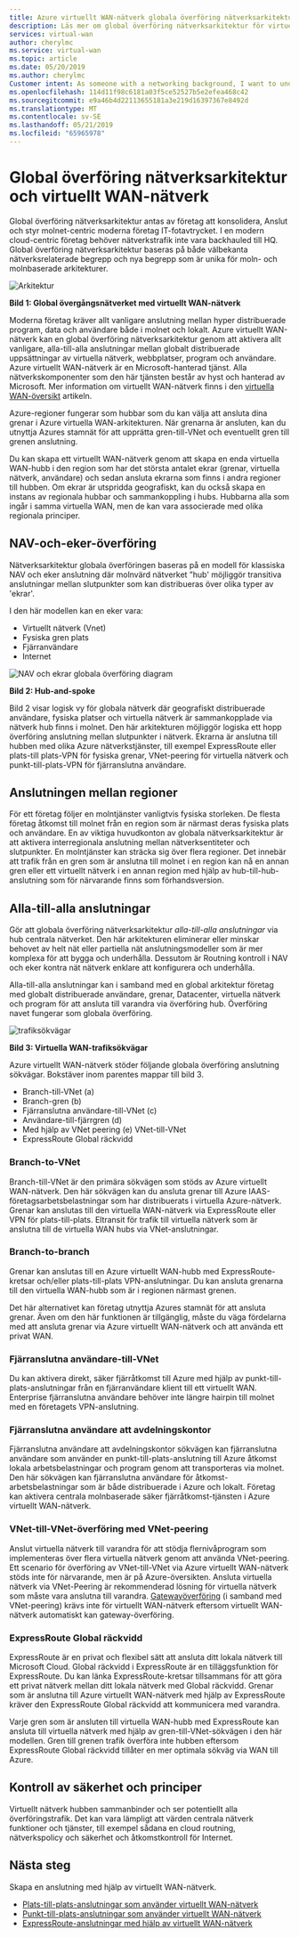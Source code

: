 ```yaml
---
title: Azure virtuellt WAN-nätverk globala överföring nätverksarkitektur | Microsoft Docs
description: Läs mer om global överföring nätverksarkitektur för virtuellt WAN-nätverk
services: virtual-wan
author: cherylmc
ms.service: virtual-wan
ms.topic: article
ms.date: 05/20/2019
ms.author: cherylmc
Customer intent: As someone with a networking background, I want to understand global transit network architecture as it relates to Virtual WAN.
ms.openlocfilehash: 114d11f98c6181a03f5ce52527b5e2efea468c42
ms.sourcegitcommit: e9a46b4d22113655181a3e219d16397367e8492d
ms.translationtype: MT
ms.contentlocale: sv-SE
ms.lasthandoff: 05/21/2019
ms.locfileid: "65965978"
---
```

# <a name="global-transit-network-architecture-and-virtual-wan"></a>Global överföring nätverksarkitektur och virtuellt WAN-nätverk

Global överföring nätverksarkitektur antas av företag att konsolidera, Anslut och styr molnet-centric moderna företag IT-fotavtrycket. I en modern cloud-centric företag behöver nätverkstrafik inte vara backhauled till HQ. Global överföring nätverksarkitektur baseras på både välbekanta nätverksrelaterade begrepp och nya begrepp som är unika för moln- och molnbaserade arkitekturer.

![Arkitektur](./media/virtual-wan-global-transit-network-architecture/architecture2.png)

**Bild 1: Global övergångsnätverket med virtuellt WAN-nätverk**

Moderna företag kräver allt vanligare anslutning mellan hyper distribuerade program, data och användare både i molnet och lokalt. Azure virtuellt WAN-nätverk kan en global överföring nätverksarkitektur genom att aktivera allt vanligare, alla-till-alla anslutningar mellan globalt distribuerade uppsättningar av virtuella nätverk, webbplatser, program och användare. Azure virtuellt WAN-nätverk är en Microsoft-hanterad tjänst. Alla nätverkskomponenter som den här tjänsten består av hyst och hanterad av Microsoft. Mer information om virtuellt WAN-nätverk finns i den [virtuella WAN-översikt](virtual-wan-about.md) artikeln.

Azure-regioner fungerar som hubbar som du kan välja att ansluta dina grenar i Azure virtuella WAN-arkitekturen. När grenarna är ansluten, kan du utnyttja Azures stamnät för att upprätta gren-till-VNet och eventuellt gren till grenen anslutning.

Du kan skapa ett virtuellt WAN-nätverk genom att skapa en enda virtuella WAN-hubb i den region som har det största antalet ekrar (grenar, virtuella nätverk, användare) och sedan ansluta ekrarna som finns i andra regioner till hubben. Om ekrar är utspridda geografiskt, kan du också skapa en instans av regionala hubbar och sammankoppling i hubs. Hubbarna alla som ingår i samma virtuella WAN, men de kan vara associerade med olika regionala principer.

## <a name="hub"></a>NAV-och-eker-överföring

Nätverksarkitektur globala överföringen baseras på en modell för klassiska NAV och eker anslutning där molnvärd nätverket ”hub' möjliggör transitiva anslutningar mellan slutpunkter som kan distribueras över olika typer av 'ekrar'.
  
I den här modellen kan en eker vara:

* Virtuellt nätverk (Vnet)
* Fysiska gren plats
* Fjärranvändare
* Internet

![NAV och ekrar globala överföring diagram](./media/virtual-wan-global-transit-network-architecture/architecture.png)

**Bild 2: Hub-and-spoke**

Bild 2 visar logisk vy för globala nätverk där geografiskt distribuerade användare, fysiska platser och virtuella nätverk är sammankopplade via nätverk hub finns i molnet. Den här arkitekturen möjliggör logiska ett hopp överföring anslutning mellan slutpunkter i nätverk. Ekrarna är anslutna till hubben med olika Azure nätverkstjänster, till exempel ExpressRoute eller plats-till plats-VPN för fysiska grenar, VNet-peering för virtuella nätverk och punkt-till-plats-VPN för fjärranslutna användare.

## <a name="crossregion"></a>Anslutningen mellan regioner

För ett företag följer en molntjänster vanligtvis fysiska storleken. De flesta företag åtkomst till molnet från en region som är närmast deras fysiska plats och användare. En av viktiga huvudkonton av globala nätverksarkitektur är att aktivera interregionala anslutning mellan nätverksentiteter och slutpunkter. En molntjänster kan sträcka sig över flera regioner. Det innebär att trafik från en gren som är anslutna till molnet i en region kan nå en annan gren eller ett virtuellt nätverk i en annan region med hjälp av hub-till-hub-anslutning som för närvarande finns som förhandsversion.

## <a name="any"></a>Alla-till-alla anslutningar

Gör att globala överföring nätverksarkitektur *alla-till-alla anslutningar* via hub centrala nätverket. Den här arkitekturen eliminerar eller minskar behovet av helt nät eller partiella nät anslutningsmodeller som är mer komplexa för att bygga och underhålla. Dessutom är Routning kontroll i NAV och eker kontra nät nätverk enklare att konfigurera och underhålla.

Alla-till-alla anslutningar kan i samband med en global arkitektur företag med globalt distribuerade användare, grenar, Datacenter, virtuella nätverk och program för att ansluta till varandra via överföring hub. Överföring navet fungerar som globala överföring.

![trafiksökvägar](./media/virtual-wan-global-transit-network-architecture/trafficpath.png)

**Bild 3: Virtuella WAN-trafiksökvägar**

Azure virtuellt WAN-nätverk stöder följande globala överföring anslutning sökvägar. Bokstäver inom parentes mappar till bild 3.

* Branch-till-VNet (a)  
* Branch-gren (b)
* Fjärranslutna användare-till-VNet (c)
* Användare-till-fjärrgren (d)
* Med hjälp av VNet peering (e) VNet-till-VNet
* ExpressRoute Global räckvidd 

### <a name="branchvnet"></a>Branch-to-VNet

Branch-till-VNet är den primära sökvägen som stöds av Azure virtuellt WAN-nätverk. Den här sökvägen kan du ansluta grenar till Azure IAAS-företagsarbetsbelastningar som har distribuerats i virtuella Azure-nätverk. Grenar kan anslutas till den virtuella WAN-nätverk via ExpressRoute eller VPN för plats-till-plats. Eltransit för trafik till virtuella nätverk som är anslutna till de virtuella WAN hubs via VNet-anslutningar.

### <a name="branchbranch"></a>Branch-to-branch

Grenar kan anslutas till en Azure virtuellt WAN-hubb med ExpressRoute-kretsar och/eller plats-till-plats VPN-anslutningar. Du kan ansluta grenarna till den virtuella WAN-hubb som är i regionen närmast grenen.

Det här alternativet kan företag utnyttja Azures stamnät för att ansluta grenar. Även om den här funktionen är tillgänglig, måste du väga fördelarna med att ansluta grenar via Azure virtuellt WAN-nätverk och att använda ett privat WAN.

### <a name="usertovnet"></a>Fjärranslutna användare-till-VNet

Du kan aktivera direkt, säker fjärråtkomst till Azure med hjälp av punkt-till-plats-anslutningar från en fjärranvändare klient till ett virtuellt WAN. Enterprise fjärranslutna användare behöver inte längre hairpin till molnet med en företagets VPN-anslutning.

### <a name="usertobranch"></a>Fjärranslutna användare att avdelningskontor

Fjärranslutna användare att avdelningskontor sökvägen kan fjärranslutna användare som använder en punkt-till-plats-anslutning till Azure åtkomst lokala arbetsbelastningar och program genom att transporteras via molnet. Den här sökvägen kan fjärranslutna användare för åtkomst-arbetsbelastningar som är både distribuerade i Azure och lokalt. Företag kan aktivera centrala molnbaserade säker fjärråtkomst-tjänsten i Azure virtuellt WAN-nätverk.

### <a name="vnetvnet"></a>VNet-till-VNet-överföring med VNet-peering

Anslut virtuella nätverk till varandra för att stödja flernivåprogram som implementeras över flera virtuella nätverk genom att använda VNet-peering. Ett scenario för överföring av VNet-till-VNet via Azure virtuellt WAN-nätverk stöds inte för närvarande, men är på Azure-översikten. Ansluta virtuella nätverk via VNet-Peering är rekommenderad lösning för virtuella nätverk som måste vara anslutna till varandra. [Gatewayöverföring](../virtual-network/virtual-network-peering-overview.md#gateways-and-on-premises-connectivity) (i samband med VNet-peering) krävs inte för virtuellt WAN-nätverk eftersom virtuellt WAN-nätverk automatiskt kan gateway-överföring.

### <a name="globalreach"></a>ExpressRoute Global räckvidd

ExpressRoute är en privat och flexibel sätt att ansluta ditt lokala nätverk till Microsoft Cloud. Global räckvidd i ExpressRoute är en tilläggsfunktion för ExpressRoute. Du kan länka ExpressRoute-kretsar tillsammans för att göra ett privat nätverk mellan ditt lokala nätverk med Global räckvidd. Grenar som är anslutna till Azure virtuellt WAN-nätverk med hjälp av ExpressRoute kräver den ExpressRoute Global räckvidd att kommunicera med varandra.

Varje gren som är ansluten till virtuella WAN-hubb med ExpressRoute kan ansluta till virtuella nätverk med hjälp av gren-till-VNet-sökvägen i den här modellen. Gren till grenen trafik överföra inte hubben eftersom ExpressRoute Global räckvidd tillåter en mer optimala sökväg via WAN till Azure.

## <a name="security"></a>Kontroll av säkerhet och principer

Virtuellt nätverk hubben sammanbinder och ser potentiellt alla överföringstrafik. Det kan vara lämpligt att värden centrala nätverk funktioner och tjänster, till exempel sådana en cloud routning, nätverkspolicy och säkerhet och åtkomstkontroll för Internet.

## <a name="next-steps"></a>Nästa steg

Skapa en anslutning med hjälp av virtuellt WAN-nätverk.

* [Plats-till-plats-anslutningar som använder virtuellt WAN-nätverk](virtual-wan-site-to-site-portal.md)
* [Punkt-till-plats-anslutningar som använder virtuellt WAN-nätverk](virtual-wan-point-to-site-portal.md)
* [ExpressRoute-anslutningar med hjälp av virtuellt WAN-nätverk](virtual-wan-expressroute-portal.md)
